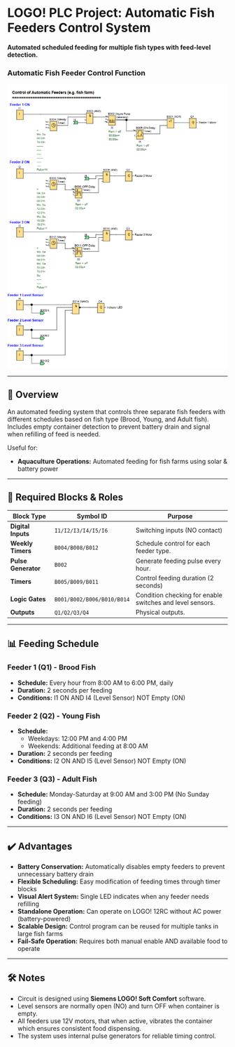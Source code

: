 # LOGO! PLC Project: Automatic Fish Feeders Control System

**Automated scheduled feeding for multiple fish types with feed-level detection.**

### Automatic Fish Feeder Control Function
![FBD Logic Diagram](FBD_screenshot.png)

---

## 📌 Overview

An automated feeding system that controls three separate fish feeders with different schedules based on fish type (Brood, Young, and Adult fish). Includes empty container detection to prevent battery drain and signal when refilling of feed is needed.

Useful for:
- **Aquaculture Operations:** Automated feeding for fish farms using solar & battery power

---

## 🧩 Required Blocks & Roles

| Block Type          | Symbol ID                  | Purpose                                                   |
|---------------------|----------------------------|-----------------------------------------------------------|
| **Digital Inputs**  | `I1/I2/I3/I4/I5/I6`        | Switching inputs (NO contact)                             |
| **Weekly Timers**   | `B004/B008/B012`           | Schedule control for each feeder type.                    |
| **Pulse Generator** | `B002`                     | Generate feeding pulse every hour.                        |
| **Timers**          | `B005/B009/B011`           | Control feeding duration (2 seconds)                      |
| **Logic Gates**     | `B001/B002/B006/B010/B014` | Condition checking for enable switches and level sensors. |
| **Outputs**         | `Q1/Q2/Q3/Q4`              | Physical outputs.                                         |

---

## 📊 Feeding Schedule

### Feeder 1 (Q1) - Brood Fish
- **Schedule:** Every hour from 8:00 AM to 6:00 PM, daily
- **Duration:** 2 seconds per feeding
- **Conditions:** I1 ON AND I4 (Level Sensor) NOT Empty (ON)

### Feeder 2 (Q2) - Young Fish
- **Schedule:** 
  - Weekdays: 12:00 PM and 4:00 PM
  - Weekends: Additional feeding at 8:00 AM
- **Duration:** 2 seconds per feeding
- **Conditions:** I2 ON AND I5 (Level Sensor) NOT Empty (ON)

### Feeder 3 (Q3) - Adult Fish
- **Schedule:** Monday-Saturday at 9:00 AM and 3:00 PM (No Sunday feeding)
- **Duration:** 2 seconds per feeding
- **Conditions:** I3 ON AND I6 (Level Sensor) NOT Empty (ON)

---

## ✔️ Advantages

- **Battery Conservation:** Automatically disables empty feeders to prevent unnecessary battery drain
- **Flexible Scheduling:** Easy modification of feeding times through timer blocks
- **Visual Alert System:** Single LED indicates when any feeder needs refilling
- **Standalone Operation:** Can operate on LOGO! 12RC without AC power (battery-powered)
- **Scalable Design:** Control program can be reused for multiple tanks in large fish farms
- **Fail-Safe Operation:** Requires both manual enable AND available food to operate

---

## 🛠️ Notes

- Circuit is designed using **Siemens LOGO! Soft Comfort** software.
- Level sensors are normally open (NO) and turn OFF when container is empty.
- All feeders use 12V motors, that when active, vibrates the container which ensures consistent food dispensing.
- The system uses internal pulse generators for reliable timing control.
